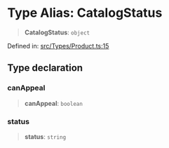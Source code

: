 # Type Alias: CatalogStatus

> **CatalogStatus**: `object`

Defined in: [src/Types/Product.ts:15](https://github.com/Fokusdotid/bail/blob/99acc683da8779d62a0509bb4108fdb35cb2b061/src/Types/Product.ts#L15)

## Type declaration

### canAppeal

> **canAppeal**: `boolean`

### status

> **status**: `string`
